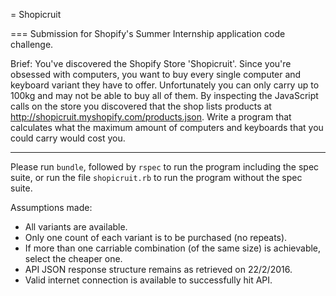 = Shopicruit

=== Submission for Shopify's Summer Internship application code challenge.

Brief: You've discovered the Shopify Store 'Shopicruit'. Since you're obsessed with computers, you want to buy every single computer and keyboard variant they have to offer. Unfortunately you can only carry up to 100kg and may not be able to buy all of them. By inspecting the JavaScript calls on the store you discovered that the shop lists products at http://shopicruit.myshopify.com/products.json. Write a program that calculates what the maximum amount of computers and keyboards that you could carry would cost you.

---

Please run `bundle`, followed by `rspec` to run the program including the spec suite, or run the file `shopicruit.rb` to run the program without the spec suite.

Assumptions made:
* All variants are available.
* Only one count of each variant is to be purchased (no repeats).
* If more than one carriable combination (of the same size) is achievable, select the cheaper one.
* API JSON response structure remains as retrieved on 22/2/2016.
* Valid internet connection is available to successfully hit API.
